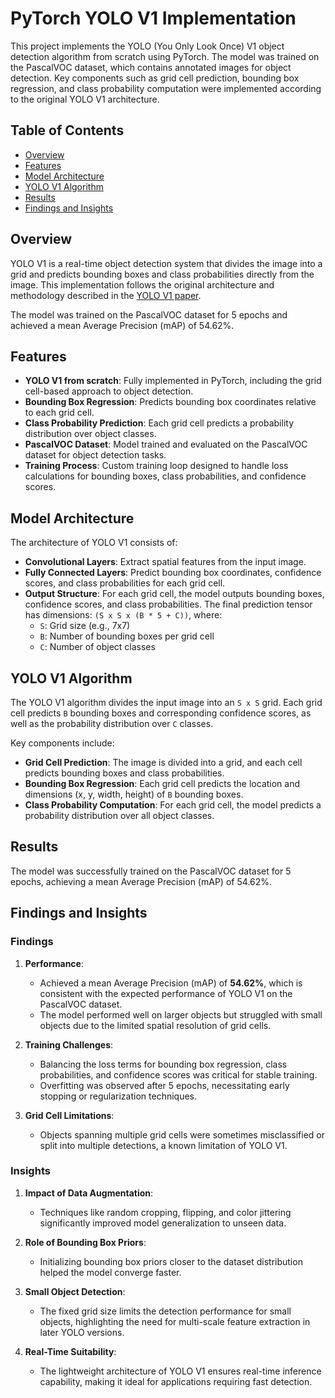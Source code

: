 # PyTorch YOLO V1 Implementation

This project implements the YOLO (You Only Look Once) V1 object detection algorithm from scratch using PyTorch. The model was trained on the PascalVOC dataset, which contains annotated images for object detection. Key components such as grid cell prediction, bounding box regression, and class probability computation were implemented according to the original YOLO V1 architecture.

## Table of Contents
- [Overview](#overview)
- [Features](#features)
- [Model Architecture](#model-architecture)
- [YOLO V1 Algorithm](#yolo-v1-algorithm)
- [Results](#results)
- [Findings and Insights](#findings-and-insights)

## Overview

YOLO V1 is a real-time object detection system that divides the image into a grid and predicts bounding boxes and class probabilities directly from the image. This implementation follows the original architecture and methodology described in the [YOLO V1 paper](https://arxiv.org/abs/1506.02640).

The model was trained on the PascalVOC dataset for 5 epochs and achieved a mean Average Precision (mAP) of 54.62%.

## Features

- **YOLO V1 from scratch**: Fully implemented in PyTorch, including the grid cell-based approach to object detection.
- **Bounding Box Regression**: Predicts bounding box coordinates relative to each grid cell.
- **Class Probability Prediction**: Each grid cell predicts a probability distribution over object classes.
- **PascalVOC Dataset**: Model trained and evaluated on the PascalVOC dataset for object detection tasks.
- **Training Process**: Custom training loop designed to handle loss calculations for bounding boxes, class probabilities, and confidence scores.

## Model Architecture

The architecture of YOLO V1 consists of:
- **Convolutional Layers**: Extract spatial features from the input image.
- **Fully Connected Layers**: Predict bounding box coordinates, confidence scores, and class probabilities for each grid cell.
- **Output Structure**: For each grid cell, the model outputs bounding boxes, confidence scores, and class probabilities. The final prediction tensor has dimensions: `(S x S x (B * 5 + C))`, where:
  - `S`: Grid size (e.g., 7x7)
  - `B`: Number of bounding boxes per grid cell
  - `C`: Number of object classes

## YOLO V1 Algorithm

The YOLO V1 algorithm divides the input image into an `S x S` grid. Each grid cell predicts `B` bounding boxes and corresponding confidence scores, as well as the probability distribution over `C` classes.

Key components include:
- **Grid Cell Prediction**: The image is divided into a grid, and each cell predicts bounding boxes and class probabilities.
- **Bounding Box Regression**: Each grid cell predicts the location and dimensions (x, y, width, height) of `B` bounding boxes.
- **Class Probability Computation**: For each grid cell, the model predicts a probability distribution over all object classes.

## Results

The model was successfully trained on the PascalVOC dataset for 5 epochs, achieving a mean Average Precision (mAP) of 54.62%.

## Findings and Insights

### Findings
1. **Performance**:  
   - Achieved a mean Average Precision (mAP) of **54.62%**, which is consistent with the expected performance of YOLO V1 on the PascalVOC dataset.  
   - The model performed well on larger objects but struggled with small objects due to the limited spatial resolution of grid cells.

2. **Training Challenges**:  
   - Balancing the loss terms for bounding box regression, class probabilities, and confidence scores was critical for stable training.  
   - Overfitting was observed after 5 epochs, necessitating early stopping or regularization techniques.  

3. **Grid Cell Limitations**:  
   - Objects spanning multiple grid cells were sometimes misclassified or split into multiple detections, a known limitation of YOLO V1.  

### Insights
1. **Impact of Data Augmentation**:  
   - Techniques like random cropping, flipping, and color jittering significantly improved model generalization to unseen data.  

2. **Role of Bounding Box Priors**:  
   - Initializing bounding box priors closer to the dataset distribution helped the model converge faster.  

3. **Small Object Detection**:  
   - The fixed grid size limits the detection performance for small objects, highlighting the need for multi-scale feature extraction in later YOLO versions.  

4. **Real-Time Suitability**:  
   - The lightweight architecture of YOLO V1 ensures real-time inference capability, making it ideal for applications requiring fast detection.
